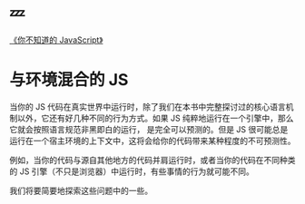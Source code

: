 # :zzz:

[《你不知道的 JavaScript》](https://github.com/getify/You-Dont-Know-JS/blob/1ed-zh-CN/types%20%26%20grammar/apA.md)

# 与环境混合的 JS

当你的 JS 代码在真实世界中运行时，除了我们在本书中完整探讨过的核心语言机制以外，它还有好几种不同的行为方式。如果 JS 纯粹地运行在一个引擎中，那么它就会按照语言规范非黑即白的运行，
是完全可以预测的。但是 JS 很可能总是运行在一个宿主环境的上下文中，这将会给你的代码带来某种程度的不可预测性。

例如，当你的代码与源自其他地方的代码并肩运行时，或者当你的代码在不同种类的 JS 引擎（不只是浏览器）中运行时，有些事情的行为就可能不同。

我们将要简要地探索这些问题中的一些。
